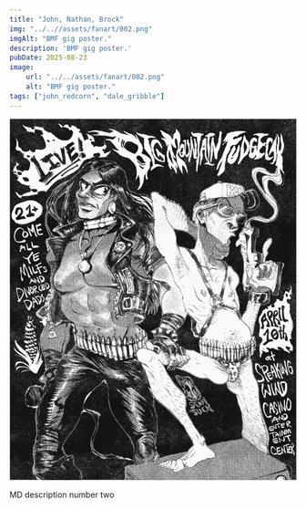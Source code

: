```yaml
---
title: "John, Nathan, Brock"
img: "../..//assets/fanart/002.png"
imgAlt: "BMF gig poster."
description: 'BMF gig poster.'
pubDate: 2025-08-23
image:
    url: "../../assets/fanart/002.png"
    alt: "BMF gig poster."
tags: ["john_redcorn", "dale_gribble"]
---
```


![fdsa](../..//assets/fanart/002.png "fdsa")

MD description number two